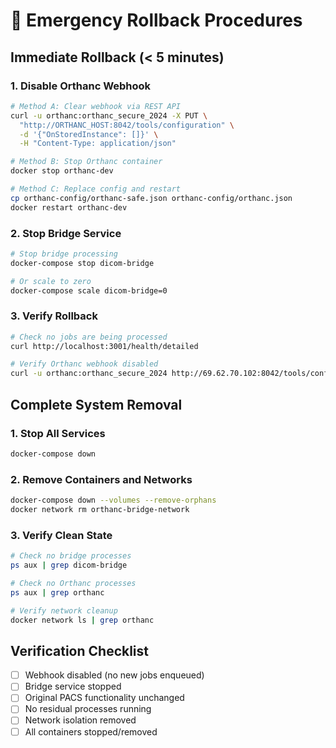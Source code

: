 # 🚨 Emergency Rollback Procedures

## Immediate Rollback (< 5 minutes)

### 1. Disable Orthanc Webhook
```bash
# Method A: Clear webhook via REST API
curl -u orthanc:orthanc_secure_2024 -X PUT \
  "http://ORTHANC_HOST:8042/tools/configuration" \
  -d '{"OnStoredInstance": []}' \
  -H "Content-Type: application/json"

# Method B: Stop Orthanc container
docker stop orthanc-dev

# Method C: Replace config and restart
cp orthanc-config/orthanc-safe.json orthanc-config/orthanc.json
docker restart orthanc-dev
```

### 2. Stop Bridge Service
```bash
# Stop bridge processing
docker-compose stop dicom-bridge

# Or scale to zero
docker-compose scale dicom-bridge=0
```

### 3. Verify Rollback
```bash
# Check no jobs are being processed
curl http://localhost:3001/health/detailed

# Verify Orthanc webhook disabled
curl -u orthanc:orthanc_secure_2024 http://69.62.70.102:8042/tools/configuration
```

## Complete System Removal

### 1. Stop All Services
```bash
docker-compose down
```

### 2. Remove Containers and Networks
```bash
docker-compose down --volumes --remove-orphans
docker network rm orthanc-bridge-network
```

### 3. Verify Clean State
```bash
# Check no bridge processes
ps aux | grep dicom-bridge

# Check no Orthanc processes
ps aux | grep orthanc

# Verify network cleanup
docker network ls | grep orthanc
```

## Verification Checklist

- [ ] Webhook disabled (no new jobs enqueued)
- [ ] Bridge service stopped
- [ ] Original PACS functionality unchanged
- [ ] No residual processes running
- [ ] Network isolation removed
- [ ] All containers stopped/removed